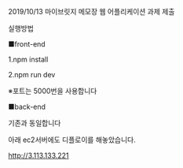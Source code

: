 2019/10/13 마이브릿지 메모장 웹 어플리케이션 과제 제출

실행방법

■front-end

1.npm install

2.npm run dev

※포트는 5000번을 사용합니다

■back-end

기존과 동일합니다


아래 ec2서버에도 디플로이를 해놓았습니다.

http://3.113.133.221
